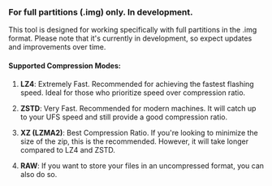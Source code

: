 ### For full partitions (.img) only. In development.

This tool is designed for working specifically with full partitions in the .img format. Please note that it's currently in development, so expect updates and improvements over time.

#### Supported Compression Modes:

1. **LZ4**: Extremely Fast. Recommended for achieving the fastest flashing speed. Ideal for those who prioritize speed over compression ratio.

2. **ZSTD**: Very Fast. Recommended for modern machines. It will catch up to your UFS speed and still provide a good compression ratio.

3. **XZ (LZMA2)**: Best Compression Ratio. If you're looking to minimize the size of the zip, this is the recommended. However, it will take longer compared to LZ4 and ZSTD.

4. **RAW**: If you want to store your files in an uncompressed format, you can also do so.
